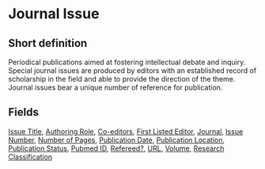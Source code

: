 # Journal Issue
## Short definition
Periodical publications aimed at fostering intellectual debate and inquiry. Special journal issues are produced by editors with an established record of scholarship in the field and able to provide the direction of the theme. Journal issues bear a unique number of reference for publication.
## Fields
[Issue Title](../Object-Fields/Journal%20Issue/Issue%20Title.md),
[Authoring Role](../Object-Fields/Journal%20Issue/Authoring%20Role.md),
[Co-editors](../Object-Fields/Journal%20Issue/Co-editors.md),
[First Listed Editor](../Object-Fields/Journal%20Issue/First%20Listed%20Editor.md),
[Journal](../Object-Fields/Journal%20Issue/Journal.md),
[Issue Number](../Object-Fields/Journal%20Issue/Issue%20Number.md),
[Number of Pages](../Object-Fields/Journal%20Issue/Number%20of%20Pages.md),
[Publication Date](../Object-Fields/Journal%20Issue/Publication%20Date.md),
[Publication Location](../Object-Fields/Journal%20Issue/Publication%20Location.md),
[Publication Status](../Object-Fields/Journal%20Issue/Publication%20Status.md),
[Pubmed ID](../Object-Fields/Journal%20Issue/Pubmed%20ID.md),
[Refereed?](../Object-Fields/Journal%20Issue/Refereed.md),
[URL](../Object-Fields/Journal%20Issue/URL.md),
[Volume](../Object-Fields/Journal%20Issue/Volume.md),
[Research Classification](../Object-Fields/Journal%20Issue/Research%20Classification.md)
